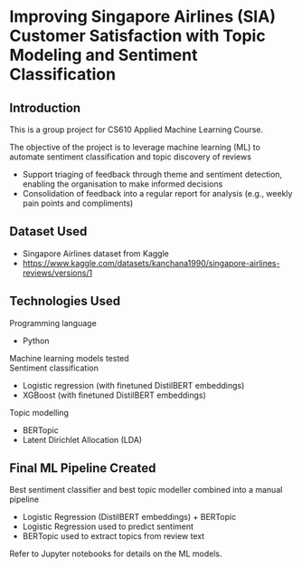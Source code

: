 # Improving Singapore Airlines (SIA) Customer Satisfaction with Topic Modeling and Sentiment Classification

## Introduction
This is a group project for CS610 Applied Machine Learning Course.   

The objective of the project is to leverage machine learning (ML) to automate sentiment classification and topic discovery of reviews
* Support triaging of feedback through theme and sentiment detection, enabling the organisation to make informed decisions
* Consolidation of feedback into a regular report for analysis (e.g., weekly pain points and compliments)

## Dataset Used
* Singapore Airlines dataset from Kaggle
* https://www.kaggle.com/datasets/kanchana1990/singapore-airlines-reviews/versions/1

## Technologies Used
Programming language
* Python

Machine learning models tested   
Sentiment classification
* Logistic regression (with finetuned DistilBERT embeddings)
* XGBoost (with finetuned DistilBERT embeddings)

Topic modelling
* BERTopic
* Latent Dirichlet Allocation (LDA)

## Final ML Pipeline Created
Best sentiment classifier and best topic modeller combined into a manual pipeline
* Logistic Regression (DistilBERT embeddings) + BERTopic
* Logistic Regression used to predict sentiment
* BERTopic used to extract topics from review text

Refer to Jupyter notebooks for details on the ML models.
